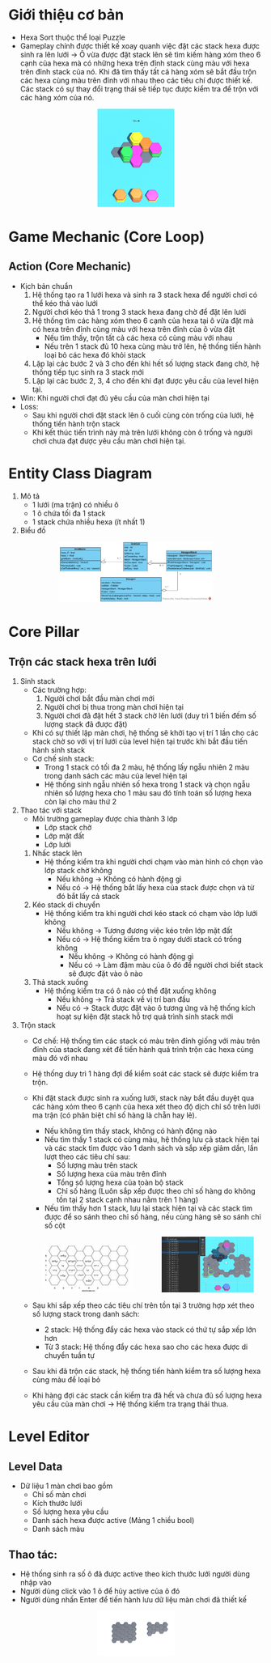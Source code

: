 # Giới thiệu cơ bản
- Hexa Sort thuộc thể loại Puzzle
- Gameplay chính được thiết kế xoay quanh việc đặt các stack hexa được sinh ra lên lưới → Ô vừa được đặt stack lên sẽ tìm kiếm hàng xóm theo 6 cạnh của hexa mà có những hexa trên đỉnh stack cùng màu với hexa trên đỉnh stack của nó. Khi đã tìm thấy tất cả hàng xóm sẽ bắt đầu trộn các hexa cùng màu trên đỉnh với nhau theo các tiêu chí được thiết kế. Các stack có sự thay đổi trạng thái sẽ tiếp tục được kiểm tra để trộn với các hàng xóm của nó.
<p align="center">
  <img src="Demo/GamePlay.png" alt="Gameplay" style="width: 30%;">
</p>

# Game Mechanic (Core Loop)
## Action (Core Mechanic)
- Kịch bản chuẩn
	1. Hệ thống tạo ra 1 lưới hexa và sinh ra 3 stack hexa để người chơi có thể kéo thả vào lưới
	2. Người chơi kéo thả 1 trong 3 stack hexa đang chờ để đặt lên lưới
	3. Hệ thống tìm các hàng xóm theo 6 cạnh của hexa tại ô vừa đặt mà có hexa trên đỉnh cùng màu với hexa trên đỉnh của ô vừa đặt
		- Nếu tìm thấy, trộn tất cả các hexa có cùng màu với nhau
		- Nếu trên 1 stack đủ 10 hexa cùng màu trở lên, hệ thống tiến hành loại bỏ các hexa đó khỏi stack
	4. Lặp lại các bước 2 và 3 cho đến khi hết số lượng stack đang chờ, hệ thống tiếp tục sinh ra 3 stack mới
	5. Lặp lại các bước 2, 3, 4 cho đến khi đạt được yêu cầu của level hiện tại.
- Win: Khi người chơi đạt đủ yêu cầu của màn chơi hiện tại
- Loss: 
	- Sau khi người chơi đặt stack lên ô cuối cùng còn trống của lưới, hệ thống tiến hành trộn stack
	- Khi kết thúc tiến trình này mà trên lưới không còn ô trống và người chơi chưa đạt được yêu cầu màn chơi hiện tại.

# Entity Class Diagram
1. Mô tả
	- 1 lưới (ma trận) có nhiều ô
	- 1 ô chứa tối đa 1 stack
	- 1 stack chứa nhiều hexa (ít nhất 1)
2. Biểu đồ
<p align="center">
  <img src="Demo/HexaModel.jpg" alt="Model" style="width: 60%;">
</p>

# Core Pillar
## Trộn các stack hexa trên lưới
1. Sinh stack
	- Các trường hợp:
		1. Người chơi bắt đầu màn chơi mới
		2. Người chơi bị thua trong màn chơi hiện tại
		3. Người chơi đã đặt hết 3 stack chờ lên lưới (duy trì 1 biến đếm số lượng stack đã được đặt)
	- Khi có sự thiết lập màn chơi, hệ thống sẽ khởi tạo vị trí 1 lần cho các stack chờ so với vị trí lưới của level hiện tại trước khi bắt đầu tiến hành sinh stack
	- Cơ chế sinh stack: 
		- Trong 1 stack có tối đa 2 màu, hệ thống lấy ngẫu nhiên 2 màu trong danh sách các màu của level hiện tại
		- Hệ thống sinh ngẫu nhiên số hexa trong 1 stack và chọn ngẫu nhiên số lượng hexa cho 1 màu sau đó tính toán số lượng hexa còn lại cho màu thứ 2
2. Thao tác với stack
	- Môi trường gameplay được chia thành 3 lớp
		- Lớp stack chờ
		- Lớp mặt đất
		- Lớp lưới
	1. Nhấc stack lên
		- Hệ thống kiểm tra khi người chơi chạm vào màn hình có chọn vào lớp stack chờ không
			- Nếu không → Không có hành động gì
			- Nếu có → Hệ thống bắt lấy hexa của stack được chọn và từ đó bắt lấy cả stack
	2. Kéo stack di chuyển
		- Hệ thống kiểm tra khi người chơi kéo stack có chạm vào lớp lưới không
			- Nếu không → Tương đương việc kéo trên lớp mặt đất
			- Nếu có → Hệ thống kiểm tra ô ngay dưới stack có trống không
				- Nếu không → Không có hành động gì
				- Nếu có → Làm đậm màu của ô đó để người chơi biết stack sẽ được đặt vào ô nào
	3. Thả stack xuống
		- Hệ thống kiểm tra có ô nào có thể đặt xuống không
			- Nếu không → Trả stack về vị trí ban đầu
			- Nếu có → Stack được đặt vào ô tương ứng và hệ thống kích hoạt sự kiện đặt stack hỗ trợ quá trình sinh stack mới
3. Trộn stack
	- Cơ chế: Hệ thống tìm các stack có màu trên đỉnh giống với màu trên đỉnh của stack đang xét để tiến hành quá trình trộn các hexa cùng màu đó với nhau
	- Hệ thống duy trì 1 hàng đợi để kiểm soát các stack sẽ được kiểm tra trộn.
	- Khi đặt stack được sinh ra xuống lưới, stack này bắt đầu duyệt qua các hàng xóm theo 6 cạnh của hexa xét theo độ dịch chỉ số trên lưới ma trận (có phân biệt chỉ số hàng là chẵn hay lẻ). 
		- Nếu không tìm thấy stack, không có hành động nào
		- Nếu tìm thấy 1 stack có cùng màu, hệ thống lưu cả stack hiện tại và các stack tìm được vào 1 danh sách và sắp xếp giảm dần, lần lượt theo các tiêu chí sau:
			- Số lượng màu trên stack
			- Số lượng hexa của màu trên đỉnh
			- Tổng số lượng hexa của toàn bộ stack
			- Chỉ số hàng (Luôn sắp xếp được theo chỉ số hàng do không tồn tại 2 stack cạnh nhau nằm trên 1 hàng)
		- Nếu tìm thấy hơn 1 stack, lưu lại stack hiện tại và các stack tìm được để so sánh theo chỉ số hàng, nếu cùng hàng sẽ so sánh chỉ số cột
		<p style="text-align: center;">
		<img src="Demo/IndexOffset.JPG" alt="Index Offset" style="width: 40%; display: inline-block; margin-right: 50px;">
		<img src="Demo/CheckNeighbor.png" alt="Check Neighbor" style="width: 40%; display: inline-block;">
		</p>

	- Sau khi sắp xếp theo các tiêu chí trên tồn tại 3 trường hợp xét theo số lượng stack trong danh sách:
		- 2 stack: Hệ thống đẩy các hexa vào stack có thứ tự sắp xếp lớn hơn
		- Từ 3 stack: Hệ thống đẩy các hexa sao cho các hexa được di chuyển tuần tự
	- Sau khi đã trộn các stack, hệ thống tiến hành kiểm tra số lượng hexa cùng màu để loại bỏ
	- Khi hàng đợi các stack cần kiểm tra đã hết và chưa đủ số lượng hexa yêu cầu của màn chơi → Hệ thống kiểm tra trạng thái thua.

# Level Editor

## Level Data
- Dữ liệu 1 màn chơi bao gồm
	- Chỉ số màn chơi
	- Kích thước lưới
	- Số lượng hexa yêu cầu
	- Danh sách hexa được active (Mảng 1 chiều bool)
	- Danh sách màu
## Thao tác:
- Hệ thống sinh ra số ô đã được active theo kích thước lưới người dùng nhập vào
- Người dùng click vào 1 ô để hủy active của ô đó
- Người dùng nhấn Enter để tiến hành lưu dữ liệu màn chơi đã thiết kế
<p align="center">
  <img src="Demo/LevelMaker.png" alt="Demo Level Maker" style="width: 30%;">
</p>

